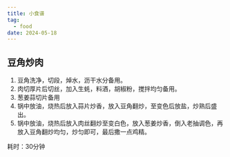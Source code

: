 ```yaml
---
title: 小食谱
tag:
  - food
date: 2024-05-18
---
```


## 豆角炒肉

1. 豆角洗净，切段，焯水，沥干水分备用。
1. 肉切厚片后切丝，加入生蚝，料酒，胡椒粉，搅拌均匀备用。
1. 葱姜蒜切片备用
1. 锅中放油，烧热后放入蒜片炒香，放入豆角翻炒，至变色后放盐，炒熟后盛出。
1. 锅中放油，烧热后放入肉丝翻炒至变白色，放入葱姜炒香，倒入老抽调色，再放入豆角翻炒均匀，炒匀即可，最后撒一点鸡精。

耗时：30分钟
